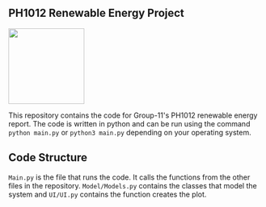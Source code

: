 ## PH1012 Renewable Energy Project

<img style="height: 150px; width: auto;" src="https://www.google.com/url?sa=i&url=https%3A%2F%2Fwww.britannica.com%2Fplace%2FSt-Andrews-Scotland&psig=AOvVaw3M9KHpTogEjeOLsAAWceNQ&ust=1680450678539000&source=images&cd=vfe&ved=0CA8QjRxqFwoTCIC_4t-Eif4CFQAAAAAdAAAAABAE">

This repository contains the code for Group-11's PH1012 renewable energy report. The code is written in python and can be run using the command `python main.py` or `python3 main.py` depending on your operating system.

## Code Structure

`Main.py` is the file that runs the code. It calls the functions from the other files in the repository. `Model/Models.py` contains the classes that model the system and `UI/UI.py` contains the function creates the plot.